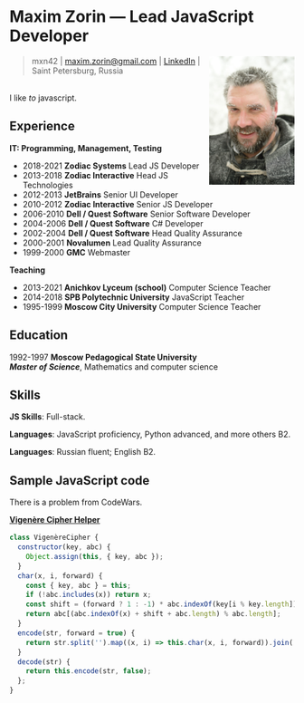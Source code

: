 # Maxim Zorin &mdash; **Lead JavaScript Developer**
<img align="right" width="30%" src="photo.jpg">

<blockquote>
mxn42 | <a href="mailto:maxim.zorin@gmail.com">maxim.zorin@gmail.com</a> | <a href="https://www.linkedin.com/in/maximzorin/">LinkedIn</a> | Saint Petersburg, Russia
</blockquote>

\
I like _to_ javascript.

## Experience

**IT: Programming, Management, Testing**
- 2018-2021 **Zodiac Systems** Lead JS Developer
- 2013-2018 **Zodiac Interactive** Head JS Technologies
- 2012-2013 **JetBrains** Senior UI Developer
- 2010-2012 **Zodiac Interactive** Senior JS Developer
- 2006-2010 **Dell / Quest Software** Senior Software Developer
- 2004-2006 **Dell / Quest Software** C# Developer
- 2002-2004 **Dell / Quest Software** Head Quality Assurance
- 2000-2001 **Novalumen** Lead Quality Assurance
- 1999-2000 **GMC** Webmaster

**Teaching**
- 2013-2021 **Anichkov Lyceum (school)** Computer Science Teacher
- 2014-2018 **SPB Polytechnic University** JavaScript Teacher
- 1995-1999 **Moscow City University** Computer Science Teacher

## Education

1992-1997 **Moscow Pedagogical State University** \
_**Master of Science**_, Mathematics and computer science

## Skills

**JS Skills**: Full-stack.

**Languages**: JavaScript proficiency, Python advanced, and more others B2.

**Languages**: Russian fluent; English B2.

## Sample JavaScript code

There is a problem from CodeWars.

**[Vigenère Cipher Helper](https://www.codewars.com/kata/52d1bd3694d26f8d6e0000d3)**
```javascript
class VigenèreCipher {
  constructor(key, abc) {
    Object.assign(this, { key, abc });
  }
  char(x, i, forward) {
    const { key, abc } = this;
    if (!abc.includes(x)) return x;
    const shift = (forward ? 1 : -1) * abc.indexOf(key[i % key.length]);
    return abc[(abc.indexOf(x) + shift + abc.length) % abc.length];
  }
  encode(str, forward = true) {
    return str.split('').map((x, i) => this.char(x, i, forward)).join('');
  }
  decode(str) {
    return this.encode(str, false);
  };
}
```
